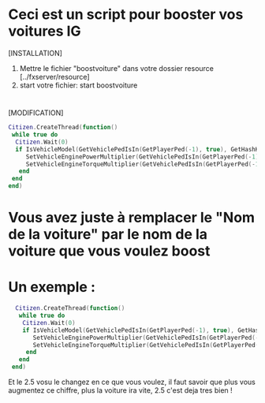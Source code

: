 # Ceci est un script pour booster vos voitures IG
[INSTALLATION]
1) Mettre le fichier "boostvoiture" dans votre dossier resource [../fxserver/resource]
2) start votre fichier: start boostvoiture

# ########################################################################
[MODIFICATION]
  ```lua
  Citizen.CreateThread(function()
   while true do
    Citizen.Wait(0)
    if IsVehicleModel(GetVehiclePedIsIn(GetPlayerPed(-1), true), GetHashKey("Nom de la voiture")) then
       SetVehicleEnginePowerMultiplier(GetVehiclePedIsIn(GetPlayerPed(-1), true), 2.5)
       SetVehicleEngineTorqueMultiplier(GetVehiclePedIsIn(GetPlayerPed(-1), true), 2.5)
     end
   end
 end)
 ```
# Vous avez juste à remplacer le "Nom de la voiture" par le nom de la voiture que vous voulez boost
# Un exemple :
```lua
  Citizen.CreateThread(function()
   while true do
    Citizen.Wait(0)
    if IsVehicleModel(GetVehiclePedIsIn(GetPlayerPed(-1), true), GetHashKey("t20")) then
       SetVehicleEnginePowerMultiplier(GetVehiclePedIsIn(GetPlayerPed(-1), true), 2.5)
       SetVehicleEngineTorqueMultiplier(GetVehiclePedIsIn(GetPlayerPed(-1), true), 2.5)
     end
   end
 end)
 ```
 
Et le 2.5 vosu le changez en ce que vous voulez, 
il faut savoir que plus vous augmentez ce chiffre, 
plus la voiture ira vite, 2.5 c'est deja tres bien !
